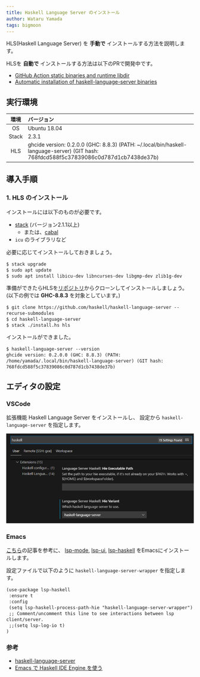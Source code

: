 ```yaml
---
title: Haskell Language Server のインストール
author: Wataru Yamada
tags: bigmoon
---
```


HLS(Haskell Language Server) を **手動で** インストールする方法を説明します。

HLSを **自動で** インストールする方法は以下のPRで開発中です。

- [GitHub Action static binaries and runtime libdir](https://github.com/haskell/haskell-language-server/pull/165)
- [Automatic installation of haskell-language-server binaries](https://github.com/alanz/vscode-hie-server/pull/236)

<!--more-->

## 実行環境

| 環境  | バージョン   |
|:-----:|:-------------|
| OS    | Ubuntu 18.04 |
| Stack |        2.3.1 |
| HLS   | ghcide version: 0.2.0.0 (GHC: 8.8.3) (PATH: ~/.local/bin/haskell-language-server) (GIT hash: 768fdcd588f5c37839086c0d787d1cb7438de37b) |

## 導入手順

### 1. HLS のインストール

インストールには以下のものが必要です。

- [stack](https://docs.haskellstack.org/en/stable/README/) (バージョン2.1.1以上)
  - または、[cabal](https://www.haskell.org/cabal/users-guide/)
- `icu` のライブラリなど

必要に応じてインストールしておきましょう。

```shell
$ stack upgrade
$ sudo apt update
$ sudo apt install libicu-dev libncurses-dev libgmp-dev zlib1g-dev
```

準備ができたらHLSを[リポジトリ][hls-github]からクローンしてインストールしましょう。(以下の例では **GHC-8.8.3** を対象としています。)

```shell
$ git clone https://github.com/haskell/haskell-language-server --recurse-submodules
$ cd haskell-language-server
$ stack ./install.hs hls
```

[hls-github]: https://github.com/haskell/haskell-language-server

インストールができました。

```shell
$ haskell-language-server --version
ghcide version: 0.2.0.0 (GHC: 8.8.3) (PATH: /home/yamada/.local/bin/haskell-language-server) (GIT hash: 768fdcd588f5c37839086c0d787d1cb7438de37b)
```

## エディタの設定

### VSCode

拡張機能 Haskell Language Server をインストールし、
設定から `haskell-language-server` を指定します。

![VSCodeの設定](/images/2020/07-12/hls-vscode.png)

### Emacs

[こちら](/hie/emacs.html)の記事を参考に、
[lsp-mode](https://github.com/emacs-lsp/lsp-mode),
[lsp-ui](https://github.com/emacs-lsp/lsp-ui),
[lsp-haskell](https://github.com/emacs-lsp/lsp-haskell)
をEmacsにインストールします。

設定ファイルで以下のように `haskell-language-server-wrapper` を指定します。

```
(use-package lsp-haskell
 :ensure t
 :config
 (setq lsp-haskell-process-path-hie "haskell-language-server-wrapper")
 ;; Comment/uncomment this line to see interactions between lsp client/server.
 ;;(setq lsp-log-io t)
)
```

### 参考

- [haskell-language-server](https://github.com/haskell/haskell-language-server)
- [Emacs で Haskell IDE Engine を使う](/hie/emacs.html)